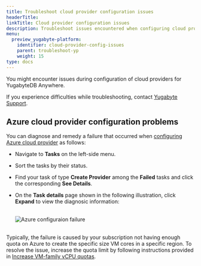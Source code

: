 ```yaml
---
title: Troubleshoot cloud provider configuration issues
headerTitle:
linkTitle: Cloud provider configuration issues
description: Troubleshoot issues encountered when configuring cloud providers for YugabyteDB Anywhere.
menu:
  preview_yugabyte-platform:
    identifier: cloud-provider-config-issues
    parent: troubleshoot-yp
    weight: 15
type: docs
---
```


You might encounter issues during configuration of cloud providers for YugabyteDB Anywhere.

If you experience difficulties while troubleshooting, contact [Yugabyte Support](https://support.yugabyte.com).

## Azure cloud provider configuration problems

You can diagnose and remedy a failure that occurred when [configuring Azure cloud provider](../../configure-yugabyte-platform/set-up-cloud-provider/azure/) as follows:

- Navigate to **Tasks** on the left-side menu.

- Sort the tasks by their status.

- Find your task of type **Create Provider** among the **Failed** tasks and click the corresponding **See Details**.

- On the **Task details** page shown in the following illustration, click **Expand** to view the diagnosic information:<br><br>

  ![Azure configuraion failure](/images/yp/platform-azure-prepare-cloud-env-6.png)

<br>Typically, the failure is caused by your subscription not having enough quota on Azure to create the specific size VM cores in a specific region. To resolve the issue, increase the quota limit by following instructions provided in [Increase VM-family vCPU quotas](https://docs.microsoft.com/en-us/azure/azure-portal/supportability/per-vm-quota-requests).
